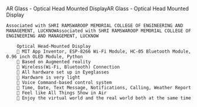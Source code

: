 
AR Glass - Optical Head Mounted DisplayAR Glass - Optical Head Mounted Display

    Associated with SHRI RAMSWAROOP MEMORIAL COLLEGE OF ENGINEERING AND MANAGEMENT, LUCKNOWAssociated with SHRI RAMSWAROOP MEMORIAL COLLEGE OF ENGINEERING AND MANAGEMENT, LUCKNOW
    
        Optical Head-Mounted Display 
         MIT App Inventor, ESP-8266 Wi-Fi Module, HC-05 Bluetooth Module, 0.96 inch OLED Module, Python 
         Based on Augmented reality 
         Wireless(Wi-Fi, Bluetooth) Connection 
         All hardware set up in Eyeglasses 
         Hardware is very light 
         Voice Command-based control system 
         Time, Date, Text Message, Notifications, Calling, Weather Report 
         Feel like All Things Show in Air 
         Enjoy the virtual world and the real world both at the same time
